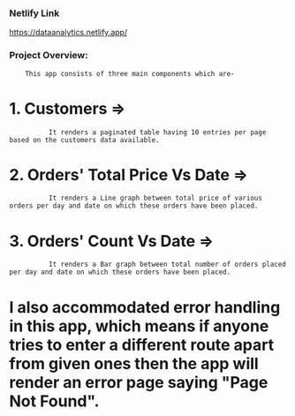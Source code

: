 ### Netlify Link ###

https://dataanalytics.netlify.app/

### Project Overview:
        This app consists of three main components which are-
 #       1. Customers =>
              It renders a paginated table having 10 entries per page based on the customers data available.
              
#      2. Orders' Total Price Vs Date =>
              It renders a Line graph between total price of various orders per day and date on which these orders have been placed.
              
#       3. Orders' Count Vs Date => 
              It renders a Bar graph between total number of orders placed per day and date on which these orders have been placed.
              
#        I also accommodated error handling in this app, which means if anyone tries to enter a different route apart from given ones then the app will render an error page saying "Page Not Found".
